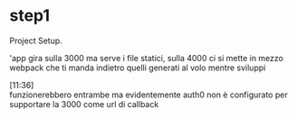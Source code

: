 # step1

Project Setup.



'app gira sulla 3000 ma serve i file statici, sulla 4000 ci si mette in mezzo webpack che ti manda indietro quelli generati al volo mentre sviluppi

[11:36]  
funzionerebbero entrambe ma evidentemente auth0 non è configurato per supportare la 3000 come url di callback
